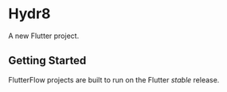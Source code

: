 # Hydr8

A new Flutter project.

## Getting Started

FlutterFlow projects are built to run on the Flutter _stable_ release.
